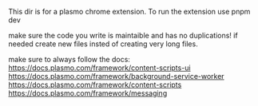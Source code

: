 This dir is for a plasmo chrome extension.
To run the extension use pnpm dev

make sure the code you write is maintaible and has no duplications!
if needed create new files insted of creating very long files.

make sure to always follow the docs:
https://docs.plasmo.com/framework/content-scripts-ui
https://docs.plasmo.com/framework/background-service-worker
https://docs.plasmo.com/framework/content-scripts
https://docs.plasmo.com/framework/messaging